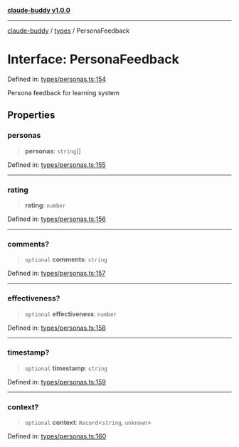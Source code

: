 [**claude-buddy v1.0.0**](../../README.md)

***

[claude-buddy](../../modules.md) / [types](../README.md) / PersonaFeedback

# Interface: PersonaFeedback

Defined in: [types/personas.ts:154](https://github.com/gsetsero/assistant-integration/blob/911ddf7680199ad668404c191ed66335473fdc65/claude-buddy/src/types/personas.ts#L154)

Persona feedback for learning system

## Properties

### personas

> **personas**: `string`[]

Defined in: [types/personas.ts:155](https://github.com/gsetsero/assistant-integration/blob/911ddf7680199ad668404c191ed66335473fdc65/claude-buddy/src/types/personas.ts#L155)

***

### rating

> **rating**: `number`

Defined in: [types/personas.ts:156](https://github.com/gsetsero/assistant-integration/blob/911ddf7680199ad668404c191ed66335473fdc65/claude-buddy/src/types/personas.ts#L156)

***

### comments?

> `optional` **comments**: `string`

Defined in: [types/personas.ts:157](https://github.com/gsetsero/assistant-integration/blob/911ddf7680199ad668404c191ed66335473fdc65/claude-buddy/src/types/personas.ts#L157)

***

### effectiveness?

> `optional` **effectiveness**: `number`

Defined in: [types/personas.ts:158](https://github.com/gsetsero/assistant-integration/blob/911ddf7680199ad668404c191ed66335473fdc65/claude-buddy/src/types/personas.ts#L158)

***

### timestamp?

> `optional` **timestamp**: `string`

Defined in: [types/personas.ts:159](https://github.com/gsetsero/assistant-integration/blob/911ddf7680199ad668404c191ed66335473fdc65/claude-buddy/src/types/personas.ts#L159)

***

### context?

> `optional` **context**: `Record`\<`string`, `unknown`\>

Defined in: [types/personas.ts:160](https://github.com/gsetsero/assistant-integration/blob/911ddf7680199ad668404c191ed66335473fdc65/claude-buddy/src/types/personas.ts#L160)
